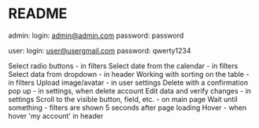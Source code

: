 # README
admin:
  login: admin@admin.com
  password: password

user:
  login: user@usergmail.com
  password: qwerty1234

  Select radio buttons - in filters
  Select date from the calendar - in filters
  Select data from dropdown - in header
  Working with sorting on the table - in filters
  Upload image/avatar - in user settings
  Delete with a confirmation pop up - in settings, when delete account
  Edit data and verify changes - in settings
  Scroll to the visible button, field, etc. - on main page
  Wait until something - filters are shown 5 seconds after page loading
  Hover - when hover 'my account' in header
